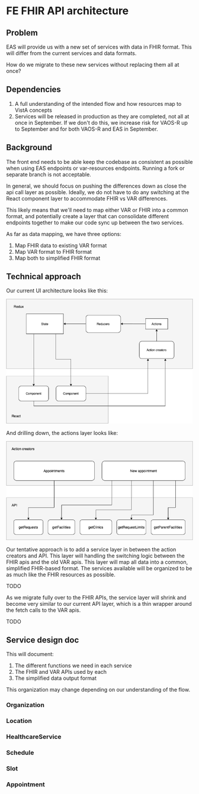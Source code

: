 # FE FHIR API architecture

## Problem

EAS will provide us with a new set of services with data in FHIR format. This will differ from the current services and data formats.

How do we migrate to these new services without replacing them all at once?

## Dependencies

1. A full understanding of the intended flow and how resources map to VistA concepts
2. Services will be released in production as they are completed, not all at once in September. If we don't do this, we increase risk for VAOS-R up to September and for both VAOS-R and EAS in September.

## Background

The front end needs to be able keep the codebase as consistent as possible when using EAS endpoints or var-resources endpoints. Running a fork or separate branch is not acceptable.

In general, we should focus on pushing the differences down as close the api call layer as possible. Ideally, we do not have to do any switching at the React component layer to accommodate FHIR vs VAR differences. 

This likely means that we'll need to map either VAR or FHIR into a common format, and potentially create a layer that can consolidate different endpoints together to make our code sync up between the two services.

As far as data mapping, we have three options:

1. Map FHIR data to existing VAR format
2. Map VAR format to FHIR format
3. Map both to simplified FHIR format

## Technical approach

Our current UI architecture looks like this:

![FE technical architecture](fe_architecture.png)

And drilling down, the actions layer looks like:

![FE action creators](fe_action_creators.png)

Our tentative approach is to add a service layer in between the action creators and API. This layer will handling the switching logic between the FHIR apis and the old VAR apis. This layer will map all data into a common, simplified FHIR-based format. The services available will be organized to be as much like the FHIR resources as possible. 

TODO

As we migrate fully over to the FHIR APIs, the service layer will shrink and become very similar to our current API layer, which is a thin wrapper around the fetch calls to the VAR apis.

TODO

## Service design doc

This will document:

1. The different functions we need in each service
2. The FHIR and VAR APIs used by each
3. The simplified data output format

This organization may change depending on our understanding of the flow.

### Organization

### Location

### HealthcareService

### Schedule

### Slot

### Appointment
